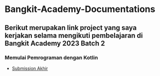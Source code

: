 # Bangkit-Academy-Documentations

## Berikut merupakan link project yang saya kerjakan selama mengikuti pembelajaran di Bangkit Academy 2023 Batch 2

### Memulai Pemrograman dengan Kotlin
- [Submission Akhir]([https://en.wikipedia.org/wiki/The_Milagro_Beanfield_War_%28novel%29](https://github.com/AryaSuryaaa/Submission-Kotlin.git)https://github.com/AryaSuryaaa/Submission-Kotlin.git)
